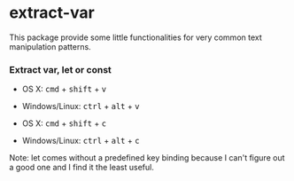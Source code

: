 # extract-var

This package provide some little functionalities for very common text
manipulation patterns.

### Extract var, let or const

- OS X: <kbd>cmd</kbd> + <kbd>shift</kbd> + <kbd>v</kbd>
- Windows/Linux: <kbd>ctrl</kbd> + <kbd>alt</kbd> + <kbd>v</kbd>

- OS X: <kbd>cmd</kbd> + <kbd>shift</kbd> + <kbd>c</kbd>
- Windows/Linux: <kbd>ctrl</kbd> + <kbd>alt</kbd> + <kbd>c</kbd>

Note: let comes without a predefined key binding because I can't figure out a good one and I find it the least useful.
